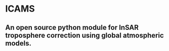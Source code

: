 # ICAMS

## An open source python module for InSAR troposphere correction using global atmospheric models.

